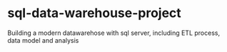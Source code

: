 # sql-data-warehouse-project
Building a modern datawarehose with sql server, including ETL process, data model and analysis
